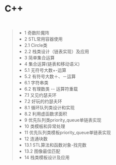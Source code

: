 # C++
 
> - 1 奇数阶魔阵
> - 2 STL常用容器使用
> - 2.1 Circle类
> - 2.2 栈类设计（链表实现）及应用
> - 3 简单集合运算
> - 4 集合运算(链表和移动语义)
> - 5.1 无符号大数+-运算
> - 5.2 有符号大数＋、－运算
> - 6.1 字符串类
> - 6.2 有理数类 -- 运算符重载
> - 7.1 又见约瑟夫环
> - 7.2 好玩的约瑟夫环
> - 8.1 循环队列类设计和实现
> - 8.2 利用虚函数求面积
> - 9 优先队列类priority_queue单链表实现
> - 10 类模板和异常处理
> - 11 优先队列类模板priority_queue单链表实现
> - 12 连通块数
> - 13.1 STL算法和函数对象-找完数
> - 13.2 图像最佳匹配
> - 14 栈类模板设计及应用
